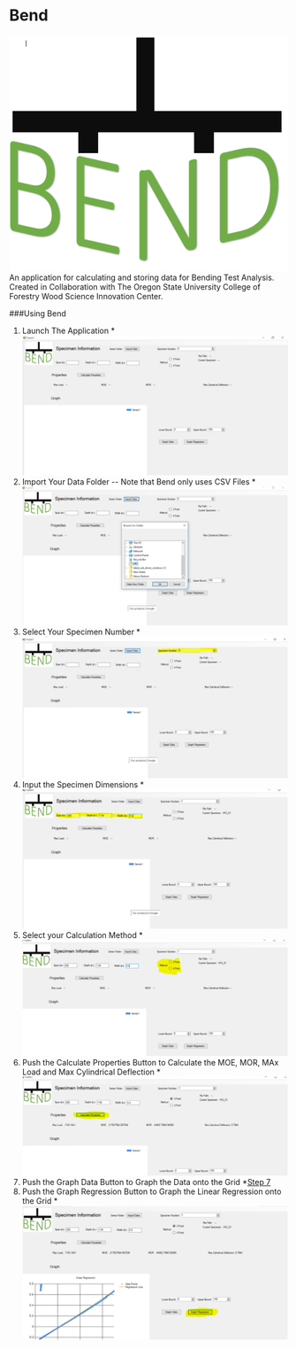 # Bend
![Logo](https://raw.githubusercontent.com/RohanPankaj/Bend/master/READMEImages/Bend%20Logo.PNG)
An application for calculating and storing data for Bending Test Analysis. Created in Collaboration with The Oregon State University College of Forestry Wood Science Innovation Center.


###Using Bend
1. Launch The Application
 *![Step 1](https://raw.githubusercontent.com/RohanPankaj/Bend/master/READMEImages/openApplication.PNG)
2. Import Your Data Folder -- Note that Bend only uses CSV Files
 *![Step 2](https://raw.githubusercontent.com/RohanPankaj/Bend/master/READMEImages/step2.PNG)
3. Select Your Specimen Number
 *![Step 3](https://raw.githubusercontent.com/RohanPankaj/Bend/master/READMEImages/step3.PNG)
4. Input the Specimen Dimensions
 *![Step 4](https://raw.githubusercontent.com/RohanPankaj/Bend/master/READMEImages/step4.PNG)
5. Select your Calculation Method
 *![Step 5](https://raw.githubusercontent.com/RohanPankaj/Bend/master/READMEImages/step5.PNG)
6. Push the Calculate Properties Button to Calculate the MOE, MOR, MAx Load and Max Cylindrical Deflection
  *![Step 8](https://raw.githubusercontent.com/RohanPankaj/Bend/master/READMEImages/step6.PNG)
 7. Push the Graph Data Button to Graph the Data onto the Grid
  *[Step 7](https://raw.githubusercontent.com/RohanPankaj/Bend/master/READMEImages/step7.PNG)
 8. Push the Graph Regression Button to Graph the Linear Regression onto the Grid
  *![Step 1](https://raw.githubusercontent.com/RohanPankaj/Bend/master/READMEImages/step8.PNG)
